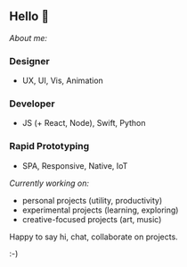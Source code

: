 ## Hello 👋

_About me:_

### Designer
- UX, UI, Vis, Animation

### Developer
- JS (+ React, Node), Swift, Python

### Rapid Prototyping
- SPA, Responsive, Native, IoT

_Currently working on:_

- personal projects (utility, productivity)
- experimental projects (learning, exploring)
- creative-focused projects (art, music)

Happy to say hi, chat, collaborate on projects.

:-)

<!--
**dlsmth/dlsmth** is a ✨ _special_ ✨ repository because its `README.md` (this file) appears on your GitHub profile.

Here are some ideas to get you started:

- 🔭 I’m currently working on ...
- 🌱 I’m currently learning ...
- 👯 I’m looking to collaborate on ...
- 🤔 I’m looking for help with ...
- 💬 Ask me about ...
- 📫 How to reach me: ...
- 😄 Pronouns: ...
- ⚡ Fun fact: ...
-->
